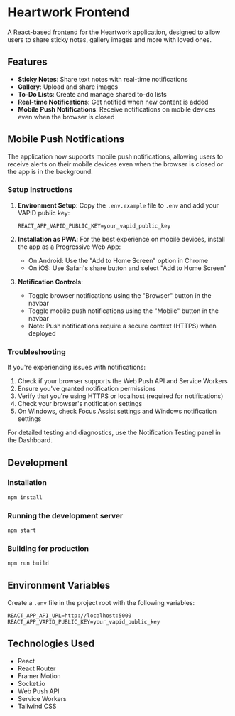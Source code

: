 # Heartwork Frontend

A React-based frontend for the Heartwork application, designed to allow users to share sticky notes, gallery images and more with loved ones.

## Features

- **Sticky Notes**: Share text notes with real-time notifications
- **Gallery**: Upload and share images
- **To-Do Lists**: Create and manage shared to-do lists
- **Real-time Notifications**: Get notified when new content is added
- **Mobile Push Notifications**: Receive notifications on mobile devices even when the browser is closed

## Mobile Push Notifications

The application now supports mobile push notifications, allowing users to receive alerts on their mobile devices even when the browser is closed or the app is in the background.

### Setup Instructions

1. **Environment Setup**:
   Copy the `.env.example` file to `.env` and add your VAPID public key:
   ```
   REACT_APP_VAPID_PUBLIC_KEY=your_vapid_public_key
   ```

2. **Installation as PWA**:
   For the best experience on mobile devices, install the app as a Progressive Web App:
   - On Android: Use the "Add to Home Screen" option in Chrome
   - On iOS: Use Safari's share button and select "Add to Home Screen"

3. **Notification Controls**:
   - Toggle browser notifications using the "Browser" button in the navbar
   - Toggle mobile push notifications using the "Mobile" button in the navbar
   - Note: Push notifications require a secure context (HTTPS) when deployed

### Troubleshooting

If you're experiencing issues with notifications:

1. Check if your browser supports the Web Push API and Service Workers
2. Ensure you've granted notification permissions
3. Verify that you're using HTTPS or localhost (required for notifications)
4. Check your browser's notification settings
5. On Windows, check Focus Assist settings and Windows notification settings

For detailed testing and diagnostics, use the Notification Testing panel in the Dashboard.

## Development

### Installation

```bash
npm install
```

### Running the development server

```bash
npm start
```

### Building for production

```bash
npm run build
```

## Environment Variables

Create a `.env` file in the project root with the following variables:

```
REACT_APP_API_URL=http://localhost:5000
REACT_APP_VAPID_PUBLIC_KEY=your_vapid_public_key
```

## Technologies Used

- React
- React Router
- Framer Motion
- Socket.io
- Web Push API
- Service Workers
- Tailwind CSS
